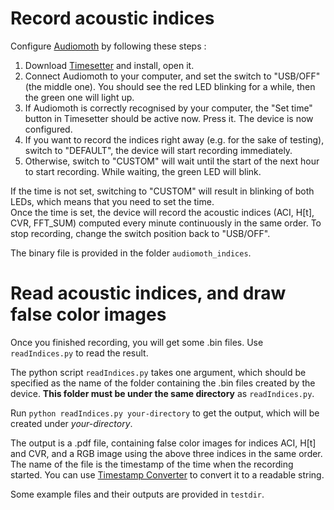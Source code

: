 # Record acoustic indices

Configure [Audiomoth](https://www.openacousticdevices.info/) by following these steps :    

1. Download [Timesetter](https://www.openacousticdevices.info/timesetter-app) and install, open it.   
2. Connect Audiomoth to your computer, and set the switch to "USB/OFF" (the middle one). You should see the red LED blinking for a while, then the green one will light up.
3. If Audiomoth is correctly recognised by your computer, the "Set time" button in Timesetter should be active now. Press it. The device is now configured.  
4. If you want to record the indices right away (e.g. for the sake of testing), switch to "DEFAULT", the device will start recording immediately.
5. Otherwise, switch to "CUSTOM" will wait until the start of the next hour to start recording. While waiting, the green LED will blink.  
  
If the time is not set, switching to "CUSTOM" will result in blinking of both LEDs, which means that you need to set the time.  
Once the time is set, the device will record the acoustic indices (ACI, H[t], CVR, FFT_SUM) computed every minute continuously in the same order. To stop recording, change the switch position back to "USB/OFF".  

The binary file is provided in the folder `audiomoth_indices`.

# Read acoustic indices, and draw false color images

Once you finished recording, you will get some .bin files. Use `readIndices.py` to read the result.  

The python script `readIndices.py` takes one argument, which should be specified as the name of the folder containing the .bin files created by the device. **This folder must be under the same directory** as `readIndices.py`.  

Run `python readIndices.py your-directory` to get the output, which will be created under *your-directory*.  

The output is a .pdf file, containing false color images for indices ACI, H[t] and CVR, and a RGB image using the above three indices in the same order. The name of the file is the timestamp of the time when the recording started. You can use [Timestamp Converter](https://www.epochconverter.com/hex) to convert it to a readable string.

Some example files and their outputs are provided in `testdir`.  

